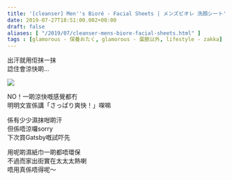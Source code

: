 ```yaml
---
title: '[cleanser] Men''s Bioré - Facial Sheets | メンズビオレ 洗顔シート'
date: 2019-07-27T18:51:00.002+08:00
draft: false
aliases: [ "/2019/07/cleanser-mens-biore-facial-sheets.html" ]
tags : [glamorous - 保養おたく, glamorous - 蛋臉以外, lifestyle - zakka]
---
```


出汗就用佢抹一抹  
諗住會涼快啲...  

![](/images/mensbiorefacialsheets.jpg)

NO！一啲涼快嘅感覺都冇  
明明文宣係講「さっぱり爽快！」㗎嘛  
  
係有少少濕抹咁啲汗  
但係唔涼囉sorry  
下次買Gatsby嘅試吓先  
  
用呢啲濕紙巾一啲都唔環保  
不過而家出街實在太太太熱喇  
唔用真係唔得呢～